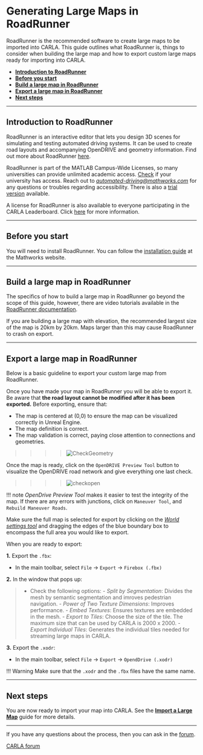 # Generating Large Maps in RoadRunner

RoadRunner is the recommended software to create large maps to be imported into CARLA. This guide outlines what RoadRunner is, things to consider when building the large map and how to export custom large maps ready for importing into CARLA. 

- [__Introduction to RoadRunner__](#introduction-to-roadrunner)
- [__Before you start__](#before-you-start)
- [__Build a large map in RoadRunner__](#build-a-large-map-in-roadrunner)
- [__Export a large map in RoadRunner__](#export-a-large-map-in-roadrunner)
- [__Next steps__](#next-steps)
---
## Introduction to RoadRunner

RoadRunner is an interactive editor that lets you design 3D scenes for simulating and testing automated driving systems. It can be used to create road layouts and accompanying OpenDRIVE and geometry information. Find out more about RoadRunner [here][rr_home].

RoadRunner is part of the MATLAB Campus-Wide Licenses, so many universities can provide unlimited academic access. [Check][rr_eligibility] if your university has access. Reach out to *automated-driving@mathworks.com* for any questions or troubles regarding accessibility. There is also a [trial version][rr_trial_version] available.

A license for RoadRunner is also available to everyone participating in the CARLA Leaderboard. Click [here][rr_leaderboard] for more information.

[rr_home]: https://www.mathworks.com/products/roadrunner.html
[rr_trial_version]: https://www.mathworks.com/products/roadrunner.html
[rr_eligibility]: https://www.mathworks.com/academia/tah-support-program/eligibility.html
[rr_leaderboard]: https://www.mathworks.com/academia/student-competitions/carla-autonomous-driving-challenge.html

---
## Before you start 

You will need to install RoadRunner. You can follow the [installation guide][rr_docs] at the Mathworks website.   

[rr_docs]: https://www.mathworks.com/help/roadrunner/ug/install-and-activate-roadrunner.html

---

## Build a large map in RoadRunner

The specifics of how to build a large map in RoadRunner go beyond the scope of this guide, however, there are video tutorials available in the [RoadRunner documentation][rr_tutorials].

If you are building a large map with elevation, the recommended largest size of the map is 20km by 20km. Maps larger than this may cause RoadRunner to crash on export.

[rr_tutorials]: https://www.mathworks.com/support/search.html?fq=asset_type_name:video%20category:roadrunner/index&page=1&s_tid=CRUX_topnav
---

## Export a large map in RoadRunner

Below is a basic guideline to export your custom large map from RoadRunner.

[exportlink]: https://www.mathworks.com/help/roadrunner/ug/Exporting-to-CARLA.html

Once you have made your map in RoadRunner you will be able to export it. Be aware that __the road layout cannot be modified after it has been exported.__ Before exporting, ensure that:

- The map is centered at (0,0) to ensure the map can be visualized correctly in Unreal Engine.
- The map definition is correct.
- The map validation is correct, paying close attention to connections and geometries.


>>>>![CheckGeometry](../img/check_geometry.jpg)

Once the map is ready, click on the `OpenDRIVE Preview Tool` button to visualize the OpenDRIVE road network and give everything one last check.

>>>>![checkopen](../img/check_open.jpg)

!!! note
    _OpenDrive Preview Tool_ makes it easier to test the integrity of the map. If there are any errors with junctions, click on `Maneuver Tool`, and `Rebuild Maneuver Roads`.

Make sure the full map is selected for export by clicking on the [_World settings tool_](https://www.mathworks.com/help/roadrunner/ref/worldsettingstool.html) and dragging the edges of the blue boundary box to encompass the full area you would like to export.

When you are ready to export:

__1.__ Export the `.fbx`:

  - In the main toolbar, select `File` -> `Export` -> `Firebox (.fbx)`

__2.__ In the window that pops up:

>- Check the following options:
    - _Split by Segmentation_: Divides the mesh by semantic segmentation and imroves pedestrian navigation.
    - _Power of Two Texture Dimensions_: Improves performance.
    - _Embed Textures_: Ensures textures are embedded in the mesh.
    - _Export to Tiles_: Choose the size of the tile. The maximum size that can be used by CARLA is 2000 x 2000.
    - _Export Individual Tiles_: Generates the individual tiles needed for streaming large maps in CARLA.

__3.__ Export the `.xodr`:

  - In the main toolbar, select `File` -> `Export` -> `OpendDrive (.xodr)`

!!! Warning
    Make sure that the `.xodr` and the `.fbx` files have the same name.

---

## Next steps

You are now ready to import your map into CARLA. See the [__Import a Large Map__](large_map_import.md) guide for more details.

---

If you have any questions about the process, then you can ask in the [forum](https://github.com/carla-simulator/carla/discussions).

<div class="build-buttons">
<p>
<a href="https://github.com/carla-simulator/carla/discussions" target="_blank" class="btn btn-neutral" title="Go to the CARLA forum">
CARLA forum</a>
</p>
</div>